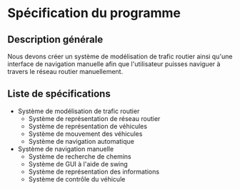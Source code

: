 # Spécification du programme

## Description générale

Nous devons créer un système de modélisation de trafic routier ainsi qu'une interface de navigation manuelle afin que l'utilisateur puisses naviguer à travers le réseau routier manuellement.

## Liste de spécifications

- Système de modélisation de trafic routier
  - Système de représentation de réseau routier
  - Système de représentation de véhicules
  - Système de mouvement des véhicules
  - Système de navigation automatique
- Système de navigation manuelle
  - Système de recherche de chemins
  - Système de GUI à l'aide de swing
  - Système de représentation des informations
  - Système de contrôle du véhicule